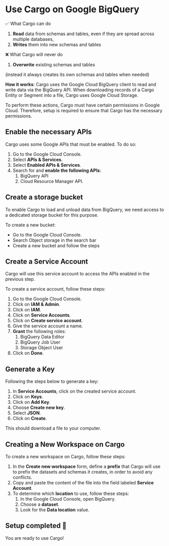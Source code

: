 # Use Cargo on Google BigQuery

✅ What Cargo can do

1. **Read** data from schemas and tables, even if they are spread across multiple databases,
2. **Writes** them into new schemas and tables

❌ What Cargo will never do

1. **Overwrite** existing schemas and tables

(instead it always creates its own schemas and tables when needed)



**How it works**: Cargo uses the Google Cloud BigQuery client to read and write data via the BigQuery API. When downloading records of a Cargo Entity or Segment into a file, Cargo uses Google Cloud Storage.

To perform these actions, Cargo must have certain permissions in Google Cloud. Therefore, setup is required to ensure that Cargo has the necessary permissions.

## Enable the necessary APIs

Cargo uses some Google APIs that must be enabled. To do so:

1. Go to the Google Cloud Console.
2. Select **APIs & Services**.
3. Select **Enabled APIs & Services**.
4. Search for and **enable the following APIs**:
   1. BigQuery API
   2. Cloud Resource Manager API.



## Create a storage bucket

To enable Cargo to load and unload data from BigQuery, we need access to a dedicated storage bucket for this purpose.&#x20;

To create a new bucket:

* Go to the Google Cloud Console.
* Search Object storage in the search bar
* Create a new bucket and follow the steps

## Create a Service Account

Cargo will use this service account to access the APIs enabled in the previous step.

To create a service account, follow these steps:

1. Go to the Google Cloud Console.
2. Click on **IAM & Admin**.
3. Click on **IAM**.
4. Click on **Service Accounts**.
5. Click on **Create service account**.
6. Give the service account a name.
7. **Grant** the following roles:
   1. BigQuery Data Editor
   2. BigQuery Job User
   3. Storage Object User
8. Click on **Done**.

## Generate a Key

Following the steps below to generate a key:

1. In **Service Accounts**, click on the created service account.
2. Click on **Keys**.
3. Click on **Add Key**.
4. Choose **Create new key**.
5. Select **JSON**.
6. Click on **Create**.

This should download a file to your computer.

## Creating a New Workspace on Cargo

To create a new workspace on Cargo, follow these steps:

1. In the **Create new workspace** form, define a **prefix** that Cargo will use to prefix the datasets and schemas it creates, in order to avoid any conflicts.
2. Copy and paste the content of the file into the field labeled **Service Account**.
3. To determine which **location** to use, follow these steps:
   1. In the Google Cloud Console, open BigQuery.
   2. Choose a **dataset**.
   3. Look for the **Data location** value.

## Setup completed 🎉

You are ready to use Cargo!

<figure><img src="https://media.giphy.com/media/Gjoz5izVy7gSA/giphy.gif" alt=""><figcaption></figcaption></figure>
